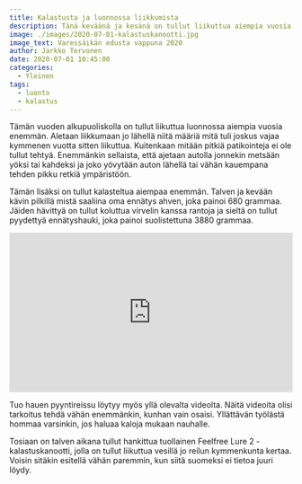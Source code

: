 ```yaml
---
title: Kalastusta ja luonnossa liikkumista
description: Tänä keväänä ja kesänä on tullut liikuttua aiempia vuosia enemmän luonnossa. Varsinkin kalastamista on tullut harrasteltua tuloksekkaasti.
image: ./images/2020-07-01-kalastuskanootti.jpg
image_text: Varessäikän edusta vappuna 2020
author: Jarkko Tervonen
date: 2020-07-01 10:45:00
categories:
  - Yleinen
tags:
  - luonto
  - kalastus
---
```

Tämän vuoden alkupuoliskolla on tullut liikuttua luonnossa aiempia vuosia enemmän. Aletaan liikkumaan jo lähellä niitä määriä mitä tuli joskus vajaa kymmenen vuotta sitten liikuttua. Kuitenkaan mitään pitkiä patikointeja ei ole tullut tehtyä. Enemmänkin sellaista, että ajetaan autolla jonnekin metsään yöksi tai kahdeksi ja joko yövytään auton lähellä tai vähän kauempana tehden pikku retkiä ympäristöön.

Tämän lisäksi on tullut kalasteltua aiempaa enemmän. Talven ja kevään kävin pilkillä mistä saaliina oma ennätys ahven, joka painoi 680 grammaa. Jäiden hävittyä on tullut koluttua virvelin kanssa rantoja ja sieltä on tullut pyydettyä ennätyshauki, joka painoi suolistettuna 3880 grammaa.

<div style="position: relative; width: 100%; height: 0; padding-bottom: 56.25%;">
<iframe style="position: absolute; top: 0; left: 0; width: 100%; height: 100%;" src="https://www.youtube.com/embed/a0k12GBYXDk" frameborder="0" allow="accelerometer; autoplay; encrypted-media; gyroscope; picture-in-picture" allowfullscreen></iframe>
</div>

Tuo hauen pyyntireissu löytyy myös yllä olevalta videolta. Näitä videoita olisi tarkoitus tehdä vähän enemmänkin, kunhan vain osaisi. Yllättävän työlästä hommaa varsinkin, jos haluaa kaloja mukaan nauhalle.

Tosiaan on talven aikana tullut hankittua tuollainen Feelfree Lure 2 -kalastuskanootti, jolla on tullut liikuttua vesillä jo reilun kymmenkunta kertaa. Voisin sitäkin esitellä vähän paremmin, kun siitä suomeksi ei tietoa juuri löydy.
